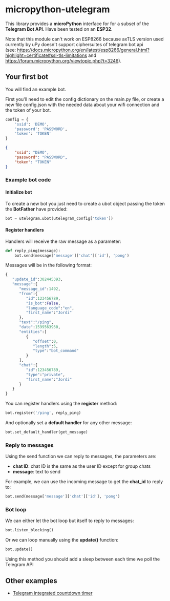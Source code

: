 # micropython-utelegram

This library provides a **microPython** interface for for a subset of the **Telegram Bot API**. Have been tested on an **ESP32**.

Note that this module can't work on ESP8266 because axTLS version used currently by uPy doesn't support ciphersuites of telegram bot api 
<br />(see: https://docs.micropython.org/en/latest/esp8266/general.html?highlight=certificate#ssl-tls-limitations and https://forum.micropython.org/viewtopic.php?t=3246).

## Your first bot

You will find an example bot. 

First you'll need to edit the config dictionary on the main.py file, or create a new file config.json with the needed data about your wifi connection and the token of your bot.

```python
config = {
    'ssid': 'DEMO',
    'password': 'PASSW0RD',
    'token': 'TOKEN'
}
```
```config.json
{
    "ssid": "DEMO",
    "password": "PASSW0RD",
    "token": "TOKEN"
}
```
### Example bot code

#### Initialize bot

To create a new bot you just need to create a ubot object passing the token the **BotFather** have provided:

```python
bot = utelegram.ubot(utelegram_config['token'])
```

#### Register handlers

Handlers will receive the raw message as a parameter:

```python
def reply_ping(message):
    bot.send(message['message']['chat']['id'], 'pong')
```

Messages will be in the following format:

```python
{
   "update_id":302445393,
   "message":{
      "message_id":1492,
      "from":{
         "id":123456789,
         "is_bot":False,
         "language_code":"en",
         "first_name":"Jordi"
      },
      "text":"/ping",
      "date":1599563930,
      "entities":[
         {
            "offset":0,
            "length":5,
            "type":"bot_command"
         }
      ],
      "chat":{
         "id":123456789,
         "type":"private",
         "first_name":"Jordi"
      }
   }
}
```

You can register handlers using the **register** method:

```python
bot.register('/ping', reply_ping)
```

And optionally set a **default handler** for any other message:

```python
bot.set_default_handler(get_message)
```

### Reply to messages

Using the send function we can reply to messages, the parameters are:

* **chat ID**: chat ID is the same as the user ID except for group chats
* **message**: text to send

For example, we can use the incoming message to get the **chat_id** to reply to:

```python
bot.send(message['message']['chat']['id'], 'pong')
```

### Bot loop

We can either let the bot loop but itself to reply to messages:

```python
bot.listen_blocking()
```

Or we can loop manually using the **update()** function:

```python
bot.update()
```

Using this method you should add a sleep between each time we poll the Telegram API

## Other examples

* [Telegram integrated countdown timer](https://github.com/jordiprats/micropython-remainigdays)
